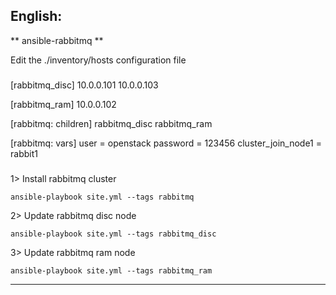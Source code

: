 English:
------------------------------------------------------
** ansible-rabbitmq **

Edit the ./inventory/hosts configuration file

###
[rabbitmq_disc]
10.0.0.101
10.0.0.103

[rabbitmq_ram]
10.0.0.102

[rabbitmq: children]
rabbitmq_disc
rabbitmq_ram

[rabbitmq: vars]
user = openstack
password = 123456
cluster_join_node1 = rabbit1
###

1> Install rabbitmq cluster
```
ansible-playbook site.yml --tags rabbitmq
```

2> Update rabbitmq disc node
```
ansible-playbook site.yml --tags rabbitmq_disc
```

3> Update rabbitmq ram node
```
ansible-playbook site.yml --tags rabbitmq_ram
```

------------------------------------------------------
